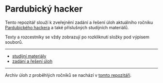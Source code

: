 # Pardubický hacker

Tento repozitář slouží k zveřejnění zadání a řešení úloh aktuálního ročníku [Pardubického hackera](https://www.delta-skola.cz/pardubicky-hacker-programovani-pro-zs) a také příslušných studijních materiálů.

Texty a rozcestníky se vždy zobrazují po rozkliknutí složky pod výpisem souborů.

---

- [studijní materiály](/studijni-materialy)
- [zadání a řešení úloh](/ulohy)

---

Archiv úloh z proběhlých ročníků se nachází v [tomto repozitáři](https://github.com/delta-cs/seminar-archive).